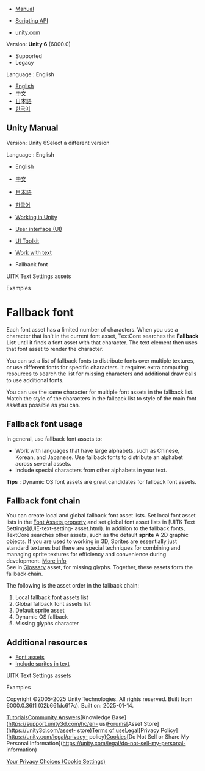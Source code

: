 [](https://docs.unity3d.com)

  * [Manual](../Manual/index.html)
  * [Scripting API](../ScriptReference/index.html)

  * [unity.com](https://unity.com/)

Version: **Unity 6** (6000.0)

  * Supported
  * Legacy

Language : English

  * [English](/Manual/UIE-fallback-font.html)
  * [中文](/cn/current/Manual/UIE-fallback-font.html)
  * [日本語](/ja/current/Manual/UIE-fallback-font.html)
  * [한국어](/kr/current/Manual/UIE-fallback-font.html)

[](https://docs.unity3d.com)

## Unity Manual

Version: Unity 6Select a different version

Language : English

  * [English](/Manual/UIE-fallback-font.html)
  * [中文](/cn/current/Manual/UIE-fallback-font.html)
  * [日本語](/ja/current/Manual/UIE-fallback-font.html)
  * [한국어](/kr/current/Manual/UIE-fallback-font.html)

  * [Working in Unity](working-in-unity.html)
  * [User interface (UI)](UIToolkits.html)
  * [UI Toolkit](UIElements.html)
  * [Work with text](UIE-work-with-text.html)
  * Fallback font

[](UIE-text-setting-asset.html)

UITK Text Settings assets

[](UIE-examples.html)

Examples

# Fallback font

Each font asset has a limited number of characters. When you use a character
that isn’t in the current font asset, TextCore searches the **Fallback List**
until it finds a font asset with that character. The text element then uses
that font asset to render the character.

You can set a list of fallback fonts to distribute fonts over multiple
textures, or use different fonts for specific characters. It requires extra
computing resources to search the list for missing characters and additional
draw calls to use additional fonts.

You can use the same character for multiple font assets in the fallback list.
Match the style of the characters in the fallback list to style of the main
font asset as possible as you can.

## Fallback font usage

In general, use fallback font assets to:

  * Work with languages that have large alphabets, such as Chinese, Korean, and Japanese. Use fallback fonts to distribute an alphabet across several assets.
  * Include special characters from other alphabets in your text.

**Tips** : Dynamic OS font assets are great candidates for fallback font
assets.

## Fallback font chain

You can create local and global fallback font asset lists. Set local font
asset lists in the [Font Assets property](UIE-font-asset-properties.html) and
set global font asset lists in [UITK Text Settings](UIE-text-setting-
asset.html). In addition to the fallback fonts, TextCore searches other
assets, such as the default **sprite** A 2D graphic objects. If you are used
to working in 3D, Sprites are essentially just standard textures but there are
special techniques for combining and managing sprite textures for efficiency
and convenience during development. [More info](sprite/sprite-landing.html)  
See in [Glossary](Glossary.html#Sprite) asset, for missing glyphs. Together,
these assets form the fallback chain.

The following is the asset order in the fallback chain:

  1. Local fallback font assets list
  2. Global fallback font assets list
  3. Default sprite asset
  4. Dynamic OS fallback
  5. Missing glyphs character

## Additional resources

  * [Font assets](UIE-font-asset.html)
  * [Include sprites in text](UIE-sprite.html)

[](UIE-text-setting-asset.html)

UITK Text Settings assets

[](UIE-examples.html)

Examples

Copyright ©2005-2025 Unity Technologies. All rights reserved. Built from
6000.0.36f1 (02b661dc617c). Built on: 2025-01-14.

[Tutorials](https://learn.unity.com/)[Community
Answers](https://answers.unity3d.com)[Knowledge
Base](https://support.unity3d.com/hc/en-
us)[Forums](https://forum.unity3d.com)[Asset Store](https://unity3d.com/asset-
store)[Terms of
use](https://docs.unity3d.com/Manual/TermsOfUse.html)[Legal](https://unity.com/legal)[Privacy
Policy](https://unity.com/legal/privacy-
policy)[Cookies](https://unity.com/legal/cookie-policy)[Do Not Sell or Share
My Personal Information](https://unity.com/legal/do-not-sell-my-personal-
information)

[Your Privacy Choices (Cookie Settings)](javascript:void\(0\);)

